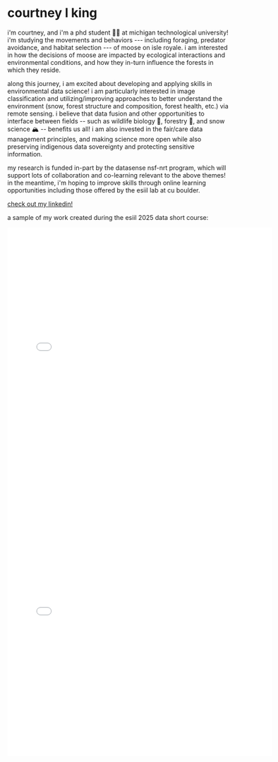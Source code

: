 # courtney l king

i'm courtney, and i'm a phd student 👩‍🎓 at michigan technological university! i'm studying the movements and behaviors --- including foraging, predator avoidance, and habitat selection --- of moose on isle royale. i am interested in how the decisions of moose are impacted by ecological interactions and environmental conditions, and how they in-turn influence the forests in which they reside. 

along this journey, i am excited about developing and applying skills in environmental data science! i am particularly interested in image classification and utilizing/improving approaches to better understand the environment (snow, forest structure and composition, forest health, etc.) via remote sensing. i believe that data fusion and other opportunities to interface between fields -- such as wildlife biology 🫎, forestry 🌲, and snow science 🏔️ -- benefits us all! i am also invested in the fair/care data management principles, and making science more open while also preserving indigenous data sovereignty and protecting sensitive information. 

my research is funded in-part by the datasense nsf-nrt program, which will support lots of collaboration and co-learning relevant to the above themes! in the meantime, i'm hoping to improve skills through online learning opportunities including those offered by the esiil lab at cu boulder.

[check out my linkedin!](https://www.linkedin.com/in/courtney-l-king) 

a sample of my work created during the esiil 2025 data short course:

<embed type="text/html" src="haskell.html" width="600" height="600">

<embed type="text/html" src="isro.html" width="600" height="600">
